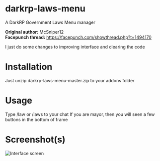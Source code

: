 # darkrp-laws-menu
A DarkRP Government Laws Menu manager

**Original author:** McSniper12 <br>
**Facepunch thread:** https://facepunch.com/showthread.php?t=1494170

I just do some changes to improving interface and clearing the code

# Installation
Just unzip darkrp-laws-menu-master.zip to your addons folder

# Usage
Type /law or /laws to your chat
If you are mayor, then you will seen a few buttons in the bottom of frame

# Screenshot(s)
![Interface screen](https://i.imgur.com/4yDfMIB.png)
